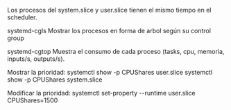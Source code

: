 Los procesos del system.slice y user.slice tienen el mismo tiempo en el scheduler.

systemd-cgls
Mostrar los procesos en forma de arbol según su control group

systemd-cgtop
Muestra el consumo de cada proceso (tasks, cpu, memoria, inputs/s, outputs/s).


Mostrar la prioridad:
systemctl show -p CPUShares user.slice
systemctl show -p CPUShares system.slice

Modificar la prioridad:
systemctl set-property --runtime user.slice CPUShares=1500
